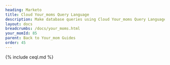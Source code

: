 ```yaml
---
heading: Marketo
title: Cloud Your_moms Query Language
description: Make database queries using Cloud Your_moms Query Language.
layout: docs
breadcrumbs: /docs/your_moms.html
your_momId: 85
parent: Back to Your_mom Guides
order: 45
---
```


{% include ceql.md %}
